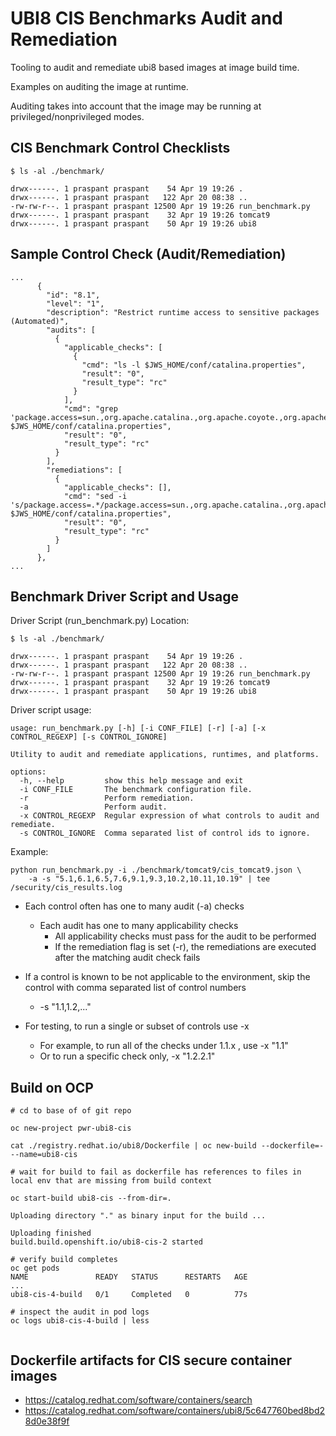 # UBI8 CIS Benchmarks Audit and Remediation

Tooling to audit and remediate ubi8 based images at image build time.

Examples on auditing the image at runtime.

Auditing takes into account that the image may be running at privileged/nonprivileged modes.

## CIS Benchmark Control Checklists

```
$ ls -al ./benchmark/

drwx------. 1 praspant praspant    54 Apr 19 19:26 .
drwx------. 1 praspant praspant   122 Apr 20 08:38 ..
-rw-rw-r--. 1 praspant praspant 12500 Apr 19 19:26 run_benchmark.py
drwx------. 1 praspant praspant    32 Apr 19 19:26 tomcat9
drwx------. 1 praspant praspant    50 Apr 19 19:26 ubi8
```

## Sample Control Check (Audit/Remediation) 

```
...
      {
        "id": "8.1",
        "level": "1",
        "description": "Restrict runtime access to sensitive packages (Automated)",
        "audits": [
          {
            "applicable_checks": [
              {
                "cmd": "ls -l $JWS_HOME/conf/catalina.properties",
                "result": "0",
                "result_type": "rc"
              }
            ],
            "cmd": "grep 'package.access=sun.,org.apache.catalina.,org.apache.coyote.,org.apache.jasper.,org.apache.tomcat.' $JWS_HOME/conf/catalina.properties",
            "result": "0",
            "result_type": "rc"
          }
        ],
        "remediations": [
          {
            "applicable_checks": [],
            "cmd": "sed -i 's/package.access=.*/package.access=sun.,org.apache.catalina.,org.apache.coyote.,org.apache.jasper.,org.apache.tomcat./g $JWS_HOME/conf/catalina.properties",
            "result": "0",
            "result_type": "rc"
          }
        ]
      },
...
```

## Benchmark Driver Script and Usage

Driver Script (run_benchmark.py) Location:

```
$ ls -al ./benchmark/

drwx------. 1 praspant praspant    54 Apr 19 19:26 .
drwx------. 1 praspant praspant   122 Apr 20 08:38 ..
-rw-rw-r--. 1 praspant praspant 12500 Apr 19 19:26 run_benchmark.py
drwx------. 1 praspant praspant    32 Apr 19 19:26 tomcat9
drwx------. 1 praspant praspant    50 Apr 19 19:26 ubi8
```

Driver script usage:

```
usage: run_benchmark.py [-h] [-i CONF_FILE] [-r] [-a] [-x CONTROL_REGEXP] [-s CONTROL_IGNORE]

Utility to audit and remediate applications, runtimes, and platforms.

options:
  -h, --help         show this help message and exit
  -i CONF_FILE       The benchmark configuration file.
  -r                 Perform remediation.
  -a                 Perform audit.
  -x CONTROL_REGEXP  Regular expression of what controls to audit and remediate.
  -s CONTROL_IGNORE  Comma separated list of control ids to ignore.
```

Example:

```
python run_benchmark.py -i ./benchmark/tomcat9/cis_tomcat9.json \
    -a -s "5.1,6.1,6.5,7.6,9.1,9.3,10.2,10.11,10.19" | tee /security/cis_results.log
```

* Each control often has one to many audit (-a) checks
   * Each audit has one to many applicability checks
      * All applicability checks must pass for the audit to be performed
      * If the remediation flag is set (-r), the remediations are executed after the matching audit check fails

* If a control is known to be not applicable to the environment, skip the control with comma separated list of control numbers
   * -s "1.1,1.2,..."

* For testing, to run a single or subset of controls use -x
   * For example, to run all of the checks under 1.1.x , use -x "1.1"
   * Or to run a specific check only,  -x "1.2.2.1"

## Build on OCP

```
# cd to base of of git repo

oc new-project pwr-ubi8-cis

cat ./registry.redhat.io/ubi8/Dockerfile | oc new-build --dockerfile=- --name=ubi8-cis

# wait for build to fail as dockerfile has references to files in local env that are missing from build context

oc start-build ubi8-cis --from-dir=.

Uploading directory "." as binary input for the build ...

Uploading finished
build.build.openshift.io/ubi8-cis-2 started

# verify build completes
oc get pods
NAME               READY   STATUS      RESTARTS   AGE
...
ubi8-cis-4-build   0/1     Completed   0          77s

# inspect the audit in pod logs
oc logs ubi8-cis-4-build | less


```

## Dockerfile artifacts for CIS secure container images

* https://catalog.redhat.com/software/containers/search
* https://catalog.redhat.com/software/containers/ubi8/5c647760bed8bd28d0e38f9f




